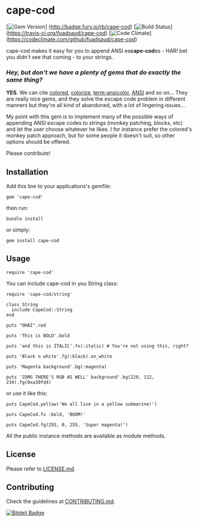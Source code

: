 cape-cod
========

[![Gem Version](https://badge.fury.io/rb/cape-cod.png)]
               (http://badge.fury.io/rb/cape-cod)
[![Build Status](https://travis-ci.org/fuadsaud/cape-cod.png?branch=master)]
                (https://travis-ci.org/fuadsaud/cape-cod)
[![Code Climate](https://codeclimate.com/github/fuadsaud/cape-cod.png)]
                (https://codeclimate.com/github/fuadsaud/cape-cod)

cape-cod makes it easy for you to append ANSI es<strong>cape-cod</strong>es -
HAR! bet you didn't see that coming - to your strings.

### *Hey, but don't we have a plenty of gems that do exactly the same thing?*

**YES**. We can cite [colored](http://github.com/defunkt/colored),
[colorize](http://github.com/fazibear/colorize),
[term-ansicolor](http://github.com/flori/term-ansicolor),
[ANSI](http://github.com/rubyworks/ANSI) and so on...
They are really nice gems, and they solve the escape code problem in different
manners but they're all kind of abandoned, with a lot of lingering issues...

My point with this gem is to implement many of the possible ways of appending
ANSI escape codes to strings (monkey patching, blocks, etc) and let the user
choose whatever he likes. I for instance prefer the colored's monkey patch
approach, but for some people it doesn't suit, so other options should be
offered.

Please contribute!

## Installation

Add this line to your applications's gemfile:

```gem 'cape-cod'```

then run:

```bundle install```

or simply:

```gem install cape-cod```

## Usage

```require 'cape-cod'```

You can include cape-cod in you String class:

    require 'cape-cod/string'

    class String
      include CapeCod::String
    end

    puts "OHAI".red

    puts 'This is BOLD'.bold

    puts 'and this is ITALIC'.fx(:italic) # You're not using this, right?

    puts 'Black n white'.fg(:black).on_white

    puts 'Magenta background'.bg(:magenta)

    puts 'ZOMG THERE'S RGB AS WELL' background'.bg(220, 112, 234).fg(0xa30fd4)

or use it like this:

    puts CapeCod.yellow('We all live in a yellow submarine!')

    puts CapeCod.fx :bold, 'BOOM!'

    puts CapeCod.fg(255, 0, 255, 'Super magenta!')

All the public instance methods are available as module methods.

## License

Please refer to [LICENSE.md](LICENSE.md).

## Contributing

Check the guidelines at [CONTRIBUTING.md](CONTRIBUTING.md).

[![Bitdeli Badge](https://d2weczhvl823v0.cloudfront.net/fuadsaud/cape-cod/trend.png)](https://bitdeli.com/free "Bitdeli Badge")
